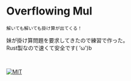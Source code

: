 # Overflowing Mul

    解いても解いても掛け算が出てくる！

妹が掛け算問題を要求してきたので練習で作った。  
Rust製なので速くて安全です( 'ω')b

<br />

[![MIT](https://img.shields.io/github/license/Rinrin0413/overflowing-mul?color=%23A11D32&style=for-the-badge)](./LICENSE)
